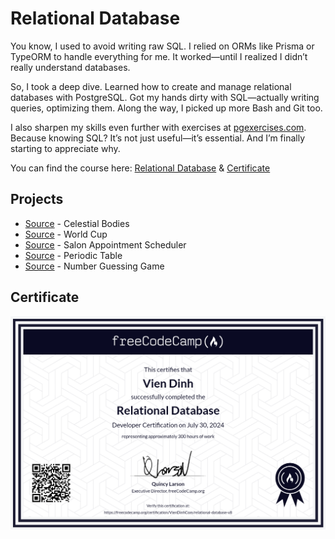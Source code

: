 # Relational Database

You know, I used to avoid writing raw SQL. I relied on ORMs like Prisma or TypeORM to handle everything for me. It worked—until I realized I didn’t really understand databases.

So, I took a deep dive. Learned how to create and manage relational databases with PostgreSQL. Got my hands dirty with SQL—actually writing queries, optimizing them. Along the way, I picked up more Bash and Git too.

I also sharpen my skills even further with exercises at [pgexercises.com](../database-postgresql-exercises/). Because knowing SQL? It’s not just useful—it’s essential. And I’m finally starting to appreciate why.

You can find the course here: [Relational Database](https://www.freecodecamp.org/learn/relational-database/) & [Certificate](https://www.freecodecamp.org/certification/VienDinhCom/relational-database-v8)

## Projects

- [Source](projects/celestial-bodies/) - Celestial Bodies
- [Source](projects/world-cup/) - World Cup
- [Source](projects/salon-appointment-scheduler/) - Salon Appointment Scheduler
- [Source](projects/periodic-table/) - Periodic Table
- [Source](projects/number-guessing-game/) - Number Guessing Game

## Certificate

<a href="https://www.freecodecamp.org/certification/VienDinhCom/relational-database-v8">
  <img src="certificate.png" alt="Relational Database Certificate" title="Click here to verify it on freeCodeCamp">
</a>

